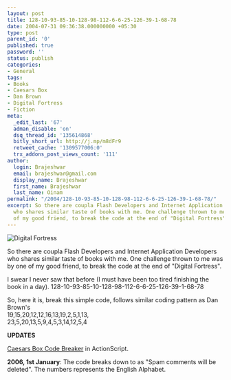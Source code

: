 ```yaml
---
layout: post
title: 128-10-93-85-10-128-98-112-6-6-25-126-39-1-68-78
date: 2004-07-31 09:36:38.000000000 +05:30
type: post
parent_id: '0'
published: true
password: ''
status: publish
categories:
- General
tags:
- Books
- Caesars Box
- Dan Brown
- Digital Fortress
- Fiction
meta:
  _edit_last: '67'
  adman_disable: 'on'
  dsq_thread_id: '135614868'
  bitly_short_url: http://j.mp/m8dFr9
  retweet_cache: '1309577006:0'
  trx_addons_post_views_count: '111'
author:
  login: Brajeshwar
  email: brajeshwar@gmail.com
  display_name: Brajeshwar
  first_name: Brajeshwar
  last_name: Oinam
permalink: "/2004/128-10-93-85-10-128-98-112-6-6-25-126-39-1-68-78/"
excerpt: So there are coupla Flash Developers and Internet Application Developers
  who shares similar taste of books with me. One challenge thrown to me was by one
  of my good friend, to break the code at the end of "Digital Fortress".
---
```

<p><img src="{{ site.baseurl }}/assets/2004/07/digitalfortress.jpg" alt="Digital Fortress" class="alignright" /></p>
<p>So there are coupla Flash Developers and Internet Application Developers who shares similar taste of books with me. One challenge thrown to me was by one of my good friend, to break the code at the end of "Digital Fortress".</p>
<p>I swear I never saw that before (I must have been too tired finishing the book in a day). 128-10-93-85-10-128-98-112-6-6-25-126-39-1-68-78</p>
<p>So, here it is, break this simple code, follows similar coding pattern as Dan Brown's<br />
19,15,20,12,12,16,13,19,2,5,1,13,<br />
23,5,20,13,5,9,4,5,3,14,12,5,4</p>
<p><strong>UPDATES</strong></p>
<p><a href="http://brajeshwar.wpengine.com/2004/caesars-box/">Caesars Box Code Breaker</a> in ActionScript.</p>
<p><strong>2006, 1st January</strong>: The code breaks down to as "Spam comments will be deleted". The numbers represents the English Alphabet.</p>
